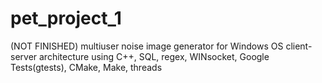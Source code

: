 # pet_project_1
(NOT FINISHED)
multiuser noise image generator for Windows OS
client-server architecture
using C++, SQL, regex, WINsocket, Google Tests(gtests), CMake, Make, threads
